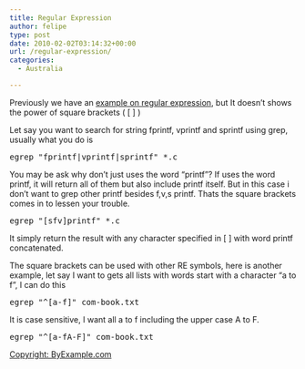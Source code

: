```yaml
---
title: Regular Expression
author: felipe
type: post
date: 2010-02-02T03:14:32+00:00
url: /regular-expression/
categories:
  - Australia

---
```

Previously we have an [example on regular expression][1], but It doesn’t shows the power of square brackets ( [ ] )

Let say you want to search for string fprintf, vprintf and sprintf using grep, usually what you do is

<pre>egrep "fprintf|vprintf|sprintf" *.c</pre>

You may be ask why don’t just uses the word “printf”? If uses the word printf, it will return all of them but also include printf itself. But in this case i don’t want to grep other printf besides f,v,s printf. Thats the square brackets comes in to lessen your trouble.

<pre>egrep "[sfv]printf" *.c</pre>

It simply return the result with any character specified in [ ] with word printf concatenated.

The square brackets can be used with other RE symbols, here is another example, let say I want to gets all lists with words start with a character “a to f”, I can do this

<pre>egrep "^[a-f]" com-book.txt</pre>

It is case sensitive, I want all a to f including the upper case A to F.

<pre>egrep "^[a-fA-F]" com-book.txt
</pre>

[Copyright: ByExample.com][2]

 [1]: http://lne.blogdns.com/lbe/archives/92/regular-expression-with-egrep-and-ls/
 [2]: http://linux.byexamples.com/